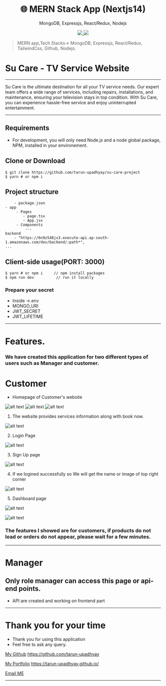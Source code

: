 <h1 align="center">
🌐 MERN Stack App (Nextjs14)
</h1>
<p align="center">
MongoDB, Expressjs, React/Redux, Nodejs
</p>

<p align="center">
   <a href="https://github.com/amazingandyyy/mern/blob/master/LICENSE">
      <img src="https://img.shields.io/badge/License-MIT-green.svg" />
   </a>
   <a href="https://circleci.com/gh/amazingandyyy/mern">
      <img src="https://circleci.com/gh/amazingandyyy/mern.svg?style=svg" />
   </a>
</p>

> MERN app,Tech Stacks-> MongoDB, Expressjs, React/Redux, TailwindCss, Github, Nodejs.

# Su Care - TV Service Website

---

Su Care is the ultimate destination for all your TV service needs. Our expert team offers a wide range of services, including repairs, installations, and maintenance, ensuring your television stays in top condition. With Su Care, you can experience hassle-free service and enjoy uninterrupted entertainment.

---

## Requirements

- For development, you will only need Node.js and a node global package, NPM, installed in your environement.

## Clone or Download

```terminal
$ git clone https://github.com/tarun-upadhyay/su-care-project
$ yarn # or npm i
```

## Project structure

```terminal
    - package.json
- app
     - Pages
        - page.tsx
        - App.jsx
     - Components
         ---
backend
    - "https://6n9z548jx3.execute-api.ap-south-1.amazonaws.com/dev/backend/:path*",
...
```

## Client-side usage(PORT: 3000)

```terminal
$ yarn # or npm i     // npm install packages
$ npm run dev          // run it locally
```



### Prepare your secret

- Inside ->.env
- MONGO_URI
- JWT_SECRET
- JWT_LIFETIME

---

# Features.

### We have created this application for two different types of users such as Manager and customer.

# Customer

- Homepage of Customer's website
  

![alt text](./images/image-1.png)
![alt text](./images/image-2.png)
![alt text](./images/image-3.png)

1. The website provides services information along with book now.

![alt text](./images/image-4.png)

2. Login Page

![alt text](./images/image-5.png)

3. Sign Up page

![alt text](./images/image-6.png)

4. If we logined successfully so We will get the name or image of top right corner

![alt text](./images/image-7.png)
 
5. Dashboard page

![alt text](./images/image-8.png)

![alt text](./images/image-9.png)

### The features I showed are for customers, if products do not load or orders do not appear, please wait for a few minutes. 
---

# Manager

## Only role manager can access this page or api-end points.

- API are created and working on frontend part

---
# Thank you for your time 
-   Thank you for using this application
-   Feel free to ask any query.

[My Github](https://github.com/tarun-upadhyay)
https://github.com/tarun-upadhyay

[My Portfolio](https://tarun-upadhyay.github.io/)
https://tarun-upadhyay.github.io/

[Email ME](mailto:tarunu88@gmail.com)

---
